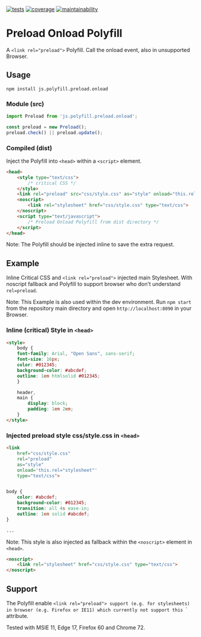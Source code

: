 [![tests][tests]][tests-url]
[![coverage][coverage]][coverage-url]
[![maintainability][maintainability]][maintainability-url]

# Preload Onload Polyfill

A `<link rel="preload">` Polyfill. Call the onload event, also in unsupported Browser.

## Usage

```console
npm install js.polyfill.preload.onload
```

### Module (src)

```javascript
import Preload from 'js.polyfill.preload.onload';

const preload = new Preload();
preload.check() || preload.update();

```

### Compiled (dist)

Inject the Polyfill into `<head>` within a `<script>` element.

```html
<head>
    <style type="text/css">
        /* critical CSS */
    </style>
    <link rel="preload" src="css/style.css" as="style" onload="this.rel='stylesheet'" type="text/css">
    <noscript>
        <link rel="stylesheet" href="css/style.css" type="text/css">
    </noscript>
    <script type="text/javascript">
        /* Preload Onload Polyfill from dist directory */
    </script>
</head>
```

Note: The Polyfill should be injected inline to save the extra request.


## Example
Inline Critical CSS and `<link rel="preload">` injected main Stylesheet. With noscript fallback and Polyfill to support browser who don't understand `rel=preload`.

Note: This Example is also used within the dev environment. Run `npm start` from the repository main directory and open `http://localhost:8090` in your Browser.

### Inline (critical) Style in `<head>`

```html
<style>
    body {
    font-family: Arial, "Open Sans", sans-serif;
    font-size: 16px;
    color: #012345;
    background-color: #abcdef;
    outline: 1em htmlsolid #012345;
    }

    header,
    main {
        display: block;
        padding: 1em 2em;
    }
</style>
```

### Injected preload style css/style.css in `<head>`

```html
<link
    href="css/style.css"
    rel="preload" 
    as="style"
    onload='this.rel="stylesheet"'
    type="text/css">
```

```css

body {
    color: #abcdef;
    background-color: #012345;
    transition: all 4s ease-in;
    outline: 1em solid #abcdef;
}

...
```

Note: This style is also injected as fallback within the `<noscript>` element in `<head>`.

```html
<noscript>
    <link rel="stylesheet" href="css/style.css" type="text/css">
</noscript>
```

## Support

The Polyfill enable `<link rel="preload"> support (e.g. for stylesheets) in browser (e.g. Firefox or IE11) which currently not support this `<link>` attribute.

Tested with MSIE 11, Edge 17, Firefox 60 and Chrome 72.


[tests]: https://img.shields.io/travis/exiguus/js.polyfill.preload.onload/master.svg
[tests-url]: https://travis-ci.org/exiguus/js.polyfill.preload.onload

[maintainability]:
https://api.codeclimate.com/v1/badges/463068933abaf66a335e/maintainability
[maintainability-url]:
https://codeclimate.com/github/exiguus/js.polyfill.preload.onload/maintainability

[coverage]:
https://api.codeclimate.com/v1/badges/463068933abaf66a335e/test_coverage
[coverage-url]:
https://codeclimate.com/github/exiguus/js.polyfill.preload.onload/test_coverage

